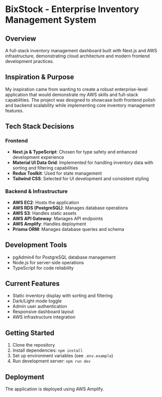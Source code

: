 # BixStock - Enterprise Inventory Management System

## Overview
A full-stack inventory management dashboard built with Next.js and AWS infrastructure, demonstrating cloud architecture and modern frontend development practices.

## Inspiration & Purpose
My inspiration came from wanting to create a robust enterprise-level application that would demonstrate my AWS skills and full-stack capabilities. The project was designed to showcase both frontend polish and backend scalability while implementing core inventory management features.

## Tech Stack Decisions
### Frontend
- **Next.js & TypeScript**: Chosen for type safety and enhanced development experience
- **Material UI Data Grid**: Implemented for handling inventory data with sorting and filtering capabilities
- **Redux Toolkit**: Used for state management
- **Tailwind CSS**: Selected for UI development and consistent styling

### Backend & Infrastructure
- **AWS EC2**: Hosts the application
- **AWS RDS (PostgreSQL)**: Manages database operations
- **AWS S3**: Handles static assets
- **AWS API Gateway**: Manages API endpoints
- **AWS Amplify**: Handles deployment
- **Prisma ORM**: Manages database queries and schema

## Development Tools
- pgAdmin4 for PostgreSQL database management
- Node.js for server-side operations
- TypeScript for code reliability

## Current Features
- Static inventory display with sorting and filtering
- Dark/Light mode toggle
- Admin user authentication
- Responsive dashboard layout
- AWS infrastructure integration

## Getting Started
1. Clone the repository
2. Install dependencies: `npm install`
3. Set up environment variables (see `.env.example`)
4. Run development server: `npm run dev`

## Deployment
The application is deployed using AWS Amplify.
